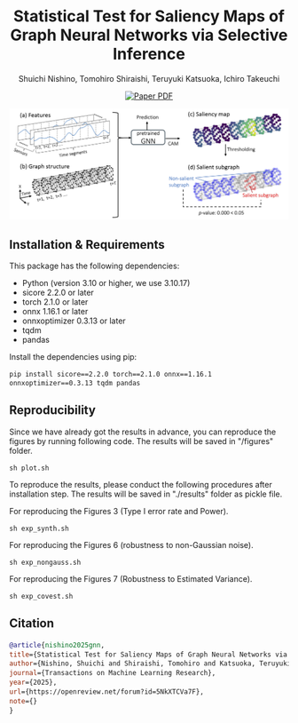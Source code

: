 <div align="center">
    <h1 align="center"> Statistical Test for Saliency Maps of Graph Neural Networks via Selective Inference
    </h1>

Shuichi Nishino, Tomohiro Shiraishi, Teruyuki Katsuoka, Ichiro Takeuchi


<a href="https://www.arxiv.org/abs/2505.16893">
<img src='https://img.shields.io/badge/arXiv-si4gnn-blue' alt='Paper PDF'></a>

</div>


![overview](./overview.png)

## Installation & Requirements
This package has the following dependencies:
- Python (version 3.10 or higher, we use 3.10.17)
- sicore 2.2.0 or later
- torch 2.1.0 or later
- onnx 1.16.1 or later
- onnxoptimizer 0.3.13 or later
- tqdm
- pandas

Install the dependencies using pip:
```
pip install sicore==2.2.0 torch==2.1.0 onnx==1.16.1 onnxoptimizer==0.3.13 tqdm pandas
```

## Reproducibility
Since we have already got the results in advance, you can reproduce the figures by running following code. The results will be saved in "/figures" folder.

```
sh plot.sh
```

To reproduce the results, please conduct the following procedures after installation step. 
The results will be saved in "./results" folder as pickle file.

For reproducing the Figures 3 (Type I error rate and Power).
```
sh exp_synth.sh
```

For reproducing the Figures 6 (robustness to non-Gaussian noise).
```
sh exp_nongauss.sh
```

For reproducing the Figures 7 (Robustness to Estimated Variance).
```
sh exp_covest.sh
```

## Citation
```bibtex
@article{nishino2025gnn,
title={Statistical Test for Saliency Maps of Graph Neural Networks via Selective Inference},
author={Nishino, Shuichi and Shiraishi, Tomohiro and Katsuoka, Teruyuki and Takeuchi, Ichiro},
journal={Transactions on Machine Learning Research},
year={2025},
url={https://openreview.net/forum?id=5NkXTCVa7F},
note={}
}
```